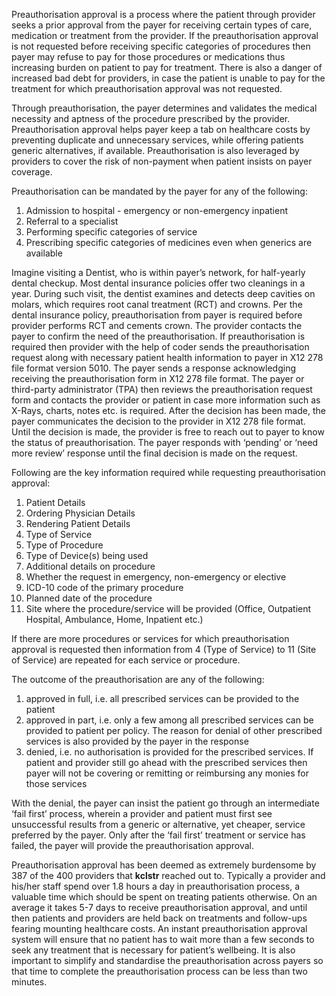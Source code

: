 Preauthorisation approval is a process where the patient through provider seeks a prior approval from the payer for receiving certain types of care, medication or treatment from the provider. If the preauthorisation approval is not requested before receiving specific categories of procedures then payer may refuse to pay for those procedures or medications thus increasing burden on patient to pay for treatment. There is also a danger of increased bad debt for providers, in case the patient is unable to pay for the treatment for which preauthorisation approval was not requested.

Through preauthorisation, the payer determines and validates the medical necessity and aptness of the procedure prescribed by the provider. Preauthorisation approval helps payer keep a tab on healthcare costs by preventing duplicate and unnecessary services, while offering patients generic alternatives, if available. Preauthorisation is also leveraged by providers to cover the risk of non-payment when patient insists on payer coverage. 

Preauthorisation can be mandated by the payer for any of the following:
1. Admission to hospital - emergency or non-emergency inpatient
2. Referral to a specialist
3. Performing specific categories of service
4. Prescribing specific categories of medicines even when generics are available

Imagine visiting a Dentist, who is within payer’s network, for half-yearly dental checkup. Most dental insurance policies offer two cleanings in a year. During such visit, the dentist examines and detects deep cavities on molars, which requires root canal treatment (RCT) and crowns. Per the dental insurance policy, preauthorisation from payer is required before provider performs RCT and cements crown. The provider contacts the payer to confirm the need of the preauthorisation. If preauthorisation is required then provider with the help of coder sends the preauthorisation request along with necessary patient health information to payer in X12 278 file format version 5010. The payer sends a response acknowledging receiving the preauthorisation form in X12 278 file format. The payer or third-party administrator (TPA) then reviews the preauthorisation request form and contacts the provider or patient in case more information such as X-Rays, charts, notes etc. is required. After the decision has been made, the payer communicates the decision to the provider in X12 278 file format. Until the decision is made, the provider is free to reach out to payer to know the status of preauthorisation. The payer responds with ‘pending’ or ‘need more review’ response until the final decision is made on the request. 

Following are the key information required while requesting preauthorisation approval:
1. Patient Details
2. Ordering Physician Details
3. Rendering Patient Details
4. Type of Service
5. Type of Procedure
6. Type of Device(s) being used
7. Additional details on procedure
8. Whether the request in emergency, non-emergency or elective
9. ICD-10 code of the primary procedure
10. Planned date of the procedure
11. Site where the procedure/service will be provided (Office, Outpatient Hospital, Ambulance, Home, Inpatient etc.)

If there are more procedures or services for which preauthorisation approval is requested then information from 4 (Type of Service) to 11 (Site of Service) are repeated for each service or procedure.

The outcome of the preauthorisation are any of the following:
1. approved in full, i.e. all prescribed services can be provided to the patient
2. approved in part, i.e. only a few among all prescribed services can be provided to patient per policy. The reason for denial of other prescribed services is also provided by the payer in the response
3. denied, i.e. no authorisation is provided for the prescribed services. If patient and provider still go ahead with the prescribed services then payer will not be covering or remitting or reimbursing any monies for those services

With the denial, the payer can insist the patient go through an intermediate ‘fail first’ process, wherein a provider and patient must first see unsuccessful results from a generic or alternative, yet cheaper, service preferred by the payer. Only after the ‘fail first’ treatment or service has failed, the payer will provide the preauthorisation approval.  

Preauthorisation approval has been deemed as extremely burdensome by 387 of the 400 providers that **kclstr** reached out to. Typically a provider and his/her staff spend over 1.8 hours a day in preauthorisation process, a valuable time which should be spent on treating patients otherwise.  On an average it takes 5-7 days to receive preauthorisation approval, and until then patients and providers are held back on treatments and follow-ups fearing mounting healthcare costs. An instant preauthorisation approval system will ensure that no patient has to wait more than a few seconds to seek any treatment that is necessary for patient’s wellbeing. It is also important to simplify and standardise the preauthorisation across payers so that time to complete the preauthorisation process can be less than two minutes.
